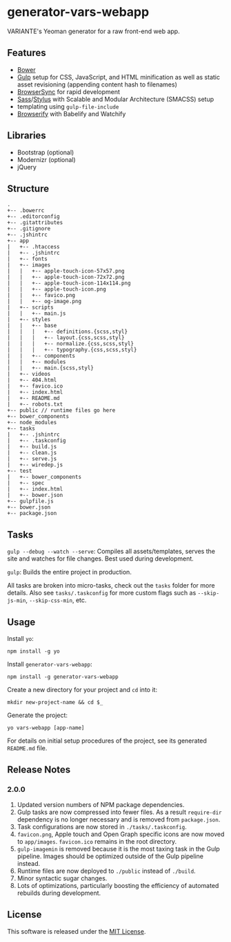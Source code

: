 # generator-vars-webapp

VARIANTE's Yeoman generator for a raw front-end web app.

## Features

- [Bower](http://bower.io)
- [Gulp](http://gulpjs.com) setup for CSS, JavaScript, and HTML minification as well as static asset revisioning (appending content hash to filenames)
- [BrowserSync](http://www.browsersync.io) for rapid development
- [Sass](http://sass-lang.com)/[Stylus](https://learnboost.github.io/stylus/) with Scalable and Modular Architecture (SMACSS) setup
- templating using ```gulp-file-include```
- [Browserify](http://browserify.org) with Babelify and Watchify

## Libraries

- Bootstrap (optional)
- Modernizr (optional)
- jQuery

## Structure

```
.
+-- .bowerrc
+-- .editorconfig
+-- .gitattributes
+-- .gitignore
+-- .jshintrc
+-- app
|   +-- .htaccess
|   +-- .jshintrc
|   +-- fonts
|   +-- images
|   |   +-- apple-touch-icon-57x57.png
|   |   +-- apple-touch-icon-72x72.png
|   |   +-- apple-touch-icon-114x114.png
|   |   +-- apple-touch-icon.png
|   |   +-- favico.png
|   |   +-- og-image.png
|   +-- scripts
|   |   +-- main.js
|   +-- styles
|   |   +-- base
|   |   |   +-- definitions.{scss,styl}
|   |   |   +-- layout.{css,scss,styl}
|   |   |   +-- normalize.{css,scss,styl}
|   |   |   +-- typography.{css,scss,styl}
|   |   +-- components
|   |   +-- modules
|   |   +-- main.{scss,styl}
|   +-- videos
|   +-- 404.html
|   +-- favico.ico
|   +-- index.html
|   +-- README.md
|   +-- robots.txt
+-- public // runtime files go here
+-- bower_components
+-- node_modules
+-- tasks
|   +-- .jshintrc
|   +-- .taskconfig
|   +-- build.js
|   +-- clean.js
|   +-- serve.js
|   +-- wiredep.js
+-- test
|   +-- bower_components
|   +-- spec
|   +-- index.html
|   +-- bower.json
+-- gulpfile.js
+-- bower.json
+-- package.json
```

## Tasks

```gulp --debug --watch --serve```: Compiles all assets/templates, serves the site and watches for file changes. Best used during development.

```gulp```: Builds the entire project in production.

All tasks are broken into micro-tasks, check out the ```tasks``` folder for more details. Also see ```tasks/.taskconfig``` for more custom flags such as ```--skip-js-min```, ```--skip-css-min```, etc.

## Usage

Install ```yo```:
```
npm install -g yo
```

Install ```generator-vars-webapp```:
```
npm install -g generator-vars-webapp
```

Create a new directory for your project and ```cd``` into it:
```
mkdir new-project-name && cd $_
```

Generate the project:
```
yo vars-webapp [app-name]
```

For details on initial setup procedures of the project, see its generated ```README.md``` file.

## Release Notes

### 2.0.0
1. Updated version numbers of NPM package dependencies.
2. Gulp tasks are now compressed into fewer files. As a result `require-dir` dependency is no longer necessary and is removed from `package.json`.
3. Task configurations are now stored in `./tasks/.taskconfig`.
4. `favicon.png`, Apple touch and Open Graph specific icons are now moved to `app/images`. `favicon.ico` remains in the root directory.
5. `gulp-imagemin` is removed because it is the most taxing task in the Gulp pipeline. Images should be optimized outside of the Gulp pipeline instead.
6. Runtime files are now deployed to `./public` instead of `./build`.
6. Minor syntactic sugar changes.
7. Lots of optimizations, particularly boosting the efficiency of automated rebuilds during development.

## License

This software is released under the [MIT License](http://opensource.org/licenses/MIT).
